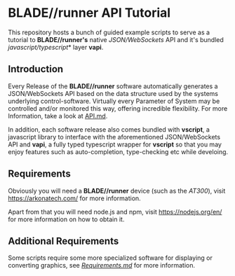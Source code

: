 # BLADE//runner API Tutorial
This repository hosts a bunch of guided example scripts to serve as a tutorial to **BLADE//runner's** native *JSON/WebSockets* API and it's bundled *javascript/typescript** layer **vapi**.

## Introduction
Every Release of the **BLADE//runner** software automatically generates a JSON/WebSockets API based on the data structure used by the systems underlying control-software. Virtually every Parameter of System may be controlled and/or monitored this way, offering incredible flexibility. For more Information, take a look at [API.md](API.md).

In addition, each software release also comes bundled with **vscript**, a javascript library to interface with the aforementioned JSON/WebSockets API and **vapi**, a fully typed typescript wrapper for **vscript** so that you may enjoy features such as auto-completion, type-checking etc while develoing.

## Requirements 
Obviously you will need a **BLADE//runner** device (such as the *AT300*), visit https://arkonatech.com/ for more information.

Apart from that you will need node.js and npm, visit https://nodejs.org/en/ for more information on how to obtain it.

## Additional Requirements
Some scripts require some more specialized software for displaying or converting graphics, see [*Requirements.md*](requirements.md) for more information.
